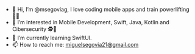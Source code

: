 - 👋 Hi, I’m @msegoviag, I love coding mobile apps and train powerlifting 🏋🏻
- 👀 I’m interested in Mobile Development, Swift, Java, Kotlin and Cibersecurity 🕵️👤
- 🌱 I’m currently learning SwiftUI.
- 📫 How to reach me: miguelsegovia21@gmail.com

<!---
msegoviag/msegoviag is a ✨ special ✨ repository because its `README.md` (this file) appears on your GitHub profile.
You can click the Preview link to take a look at your changes.
--->

